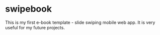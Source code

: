 swipebook
=========

 This is my first e-book template - slide swiping mobile web app. It is very useful for my future projects.
